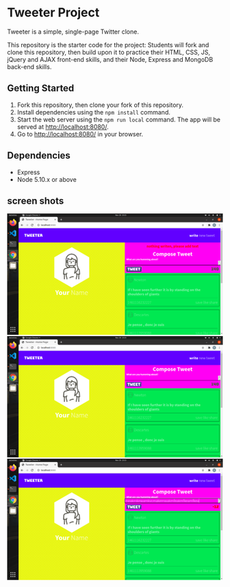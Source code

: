 # Tweeter Project

Tweeter is a simple, single-page Twitter clone.

This repository is the starter code for the project: Students will fork and clone this repository, then build upon it to practice their HTML, CSS, JS, jQuery and AJAX front-end skills, and their Node, Express and MongoDB back-end skills.

## Getting Started

1. Fork this repository, then clone your fork of this repository.
2. Install dependencies using the `npm install` command.
3. Start the web server using the `npm run local` command. The app will be served at <http://localhost:8080/>.
4. Go to <http://localhost:8080/> in your browser.

## Dependencies

- Express
- Node 5.10.x or above

## screen shots

!["Screenshot of home page"](https://github.com/NDGP/tweeter/blob/master/docs/error%20handling.png)
!["Screenshot of error handling"](https://github.com/NDGP/tweeter/blob/master/docs/home%20page.png)
!["Screenshot of character counter changing to red when over 140"](https://github.com/NDGP/tweeter/blob/master/docs/text%20counter%20when%20over%20140%20%20count.png)